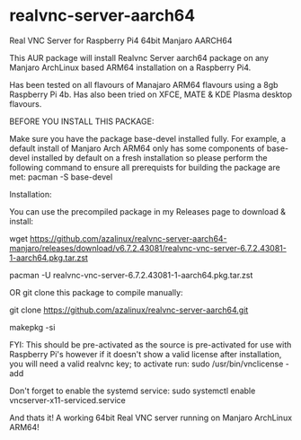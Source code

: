 # realvnc-server-aarch64
Real VNC Server for Raspberry Pi4 64bit Manjaro AARCH64

This AUR package will install Realvnc Server aarch64 package on any Manjaro ArchLinux based ARM64 installation on a Raspberry Pi4.

Has been tested on all flavours of Manajaro ARM64 flavours using a 8gb Raspberry Pi 4b.  Has also been tried on XFCE, MATE & KDE Plasma desktop flavours.

BEFORE YOU INSTALL THIS PACKAGE:

Make sure you have the package base-devel installed fully.  For example, a default install of Manjaro Arch ARM64 only has some components of   base-devel   installed by default on a fresh installation so please perform the following command to ensure all prerequists for building the package are met:    pacman -S base-devel

Installation:

You can use the precompiled package in my Releases page to download & install:

wget https://github.com/azalinux/realvnc-server-aarch64-manjaro/releases/download/v6.7.2.43081/realvnc-vnc-server-6.7.2.43081-1-aarch64.pkg.tar.zst

pacman -U realvnc-vnc-server-6.7.2.43081-1-aarch64.pkg.tar.zst

OR git clone this package to compile manually:

git clone https://github.com/azalinux/realvnc-server-aarch64.git

makepkg -si

FYI:  This should be pre-activated as the source is pre-activated for use with Raspberry Pi's however if it doesn't show a valid license after installation, you will need a valid realvnc key;  to activate run:   sudo /usr/bin/vnclicense -add

Don't forget to enable the systemd service:   sudo systemctl enable vncserver-x11-serviced.service

And thats it!  A working 64bit Real VNC server running on Manjaro ArchLinux ARM64!



